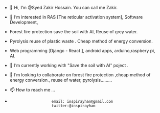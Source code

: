 - 👋 Hi, I’m @Syed Zakir Hossain. You can call me Zakir.
- 👀 I’m interested in RAS [The reticular activation system], Software Development,
-  Forest fire protection save the soil with AI, Reuse of grey  water. 
- Pyrolysis reuse of plastic waste . Cheap method of energy conversion.                                  
- Web programming [Django - React ], android apps, arduino,raspbery pi, AI.
                                        
  
                      
- 🌱 I’m currently working with "Save the soil with AI" poject .
- 💞️ I’m looking to collaborate on forest fire protection ,cheap method of energy conversion., reuse of water, pyrolysis.........
- 📫 How to reach me ...
-                        email: inspirayhan@gmail.com 
                         twitter:@inspirayhan  
                         

<!---
SyedZakirHossain/SyedZakirHossain is a ✨ special ✨ repository because its `README.md` (this file) appears on your GitHub profile.
You can click the Preview link to take a look at your changes.
--->
